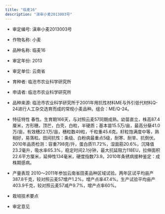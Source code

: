 ```yaml
---
title: "临麦16"
description: "滇审小麦2013003号"
---
```

* 审定编号:  滇审小麦2013003号

*  作物名称:  小麦

*  品种名称:  临麦16

*  审定年份:  2013

*  审定单位:  云南省

* 育种者:  临沧市农业科学研究所

*  申请者:  临沧市农业科学研究所

*  品种来源:  临沧市农业科学研究所于2001年用抗性材料ME与外引低代材料Q-24进行人工杂交选育而成的常规小麦品种。组合：ME/Q-24。

*  特征特性
春性。生育期166天，与对照云麦57同期成熟。幼苗直立，株高87.4厘米，方形穗，顶芒，白壳，白粒，半硬质；基本苗15.5万/亩，最高分蘖41.0万/亩，有效穗22.1万/亩，穗粒数49粒，千粒重45.6克。籽粒饱满度中等，熟相好，易落粒。田间抗性：条级、白粉病最重点5级，耐寒、耐旱、抗倒伏。2010年品质检测：容重798克/升，蛋白质11.72%，湿面筋20.6%，沉降值23.2毫升，吸水率65.3%，稳定时间2.1分钟，最大抗延阻力118EU，拉伸面积22.6平方厘米，延伸性134毫米，硬度指数73.9。2010年条锈病接种鉴定：成株期感病。

*  产量表现
2010～2011年参加云南省田麦品种区域试验。两年区试平均亩产387.8千克，较对照云麦57增产1.2%，增产点率47.4%。生产试验平均亩产403.9千克，较对照云麦57减产9.7%，增产点率60%。

*  栽培技术要点


*  审定意见

